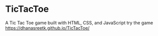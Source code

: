 # TicTacToe
A Tic Tac Toe game built with HTML, CSS, and JavaScript
try the game <br>https://dhanasreetk.github.io/TicTacToe/
